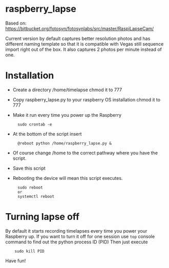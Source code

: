 # raspberry_lapse

Based on: https://bitbucket.org/fotosyn/fotosynlabs/src/master/RaspiLapseCam/

Current version by default captures better resolution photos and has different naming template so that it is compatible with Vegas still sequence import right out of the box. It also captures 2 photos per minute instead of one.

# Installation
* Create a directory /home/timelapse chmod it to 777
* Copy raspberry_lapse.py to your raspberry OS installation chmod it to 777
* Make it run every time you power up the Raspberry

        sudo crontab -e

* At the bottom of the script insert

        @reboot python /home/raspberry_lapse.py &

* Of course change /home to the correct pathway where you have the script.

* Save this script 
* Rebooting the device will mean this script executes.

        sudo reboot
        or 
        systemctl reboot

# Turning lapse off

By default it starts recording timelapses every time you power your Raspberry up.
If you want to turn it off for one session use `top` console command to find out the python process ID (PID)
Then just execute

        sudo kill PID
    
Have fun!
